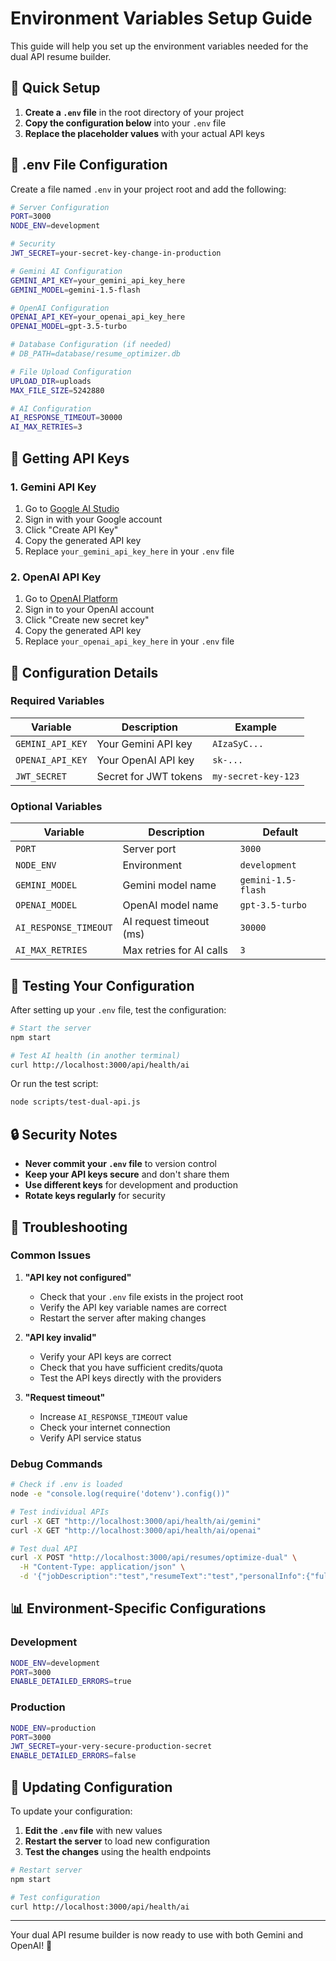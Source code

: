 # Environment Variables Setup Guide

This guide will help you set up the environment variables needed for the dual API resume builder.

## 🚀 Quick Setup

1. **Create a `.env` file** in the root directory of your project
2. **Copy the configuration below** into your `.env` file
3. **Replace the placeholder values** with your actual API keys

## 📝 .env File Configuration

Create a file named `.env` in your project root and add the following:

```bash
# Server Configuration
PORT=3000
NODE_ENV=development

# Security
JWT_SECRET=your-secret-key-change-in-production

# Gemini AI Configuration
GEMINI_API_KEY=your_gemini_api_key_here
GEMINI_MODEL=gemini-1.5-flash

# OpenAI Configuration
OPENAI_API_KEY=your_openai_api_key_here
OPENAI_MODEL=gpt-3.5-turbo

# Database Configuration (if needed)
# DB_PATH=database/resume_optimizer.db

# File Upload Configuration
UPLOAD_DIR=uploads
MAX_FILE_SIZE=5242880

# AI Configuration
AI_RESPONSE_TIMEOUT=30000
AI_MAX_RETRIES=3
```

## 🔑 Getting API Keys

### 1. Gemini API Key

1. Go to [Google AI Studio](https://makersuite.google.com/app/apikey)
2. Sign in with your Google account
3. Click "Create API Key"
4. Copy the generated API key
5. Replace `your_gemini_api_key_here` in your `.env` file

### 2. OpenAI API Key

1. Go to [OpenAI Platform](https://platform.openai.com/api-keys)
2. Sign in to your OpenAI account
3. Click "Create new secret key"
4. Copy the generated API key
5. Replace `your_openai_api_key_here` in your `.env` file

## 🔧 Configuration Details

### Required Variables

| Variable | Description | Example |
|----------|-------------|---------|
| `GEMINI_API_KEY` | Your Gemini API key | `AIzaSyC...` |
| `OPENAI_API_KEY` | Your OpenAI API key | `sk-...` |
| `JWT_SECRET` | Secret for JWT tokens | `my-secret-key-123` |

### Optional Variables

| Variable | Description | Default |
|----------|-------------|---------|
| `PORT` | Server port | `3000` |
| `NODE_ENV` | Environment | `development` |
| `GEMINI_MODEL` | Gemini model name | `gemini-1.5-flash` |
| `OPENAI_MODEL` | OpenAI model name | `gpt-3.5-turbo` |
| `AI_RESPONSE_TIMEOUT` | AI request timeout (ms) | `30000` |
| `AI_MAX_RETRIES` | Max retries for AI calls | `3` |

## 🧪 Testing Your Configuration

After setting up your `.env` file, test the configuration:

```bash
# Start the server
npm start

# Test AI health (in another terminal)
curl http://localhost:3000/api/health/ai
```

Or run the test script:

```bash
node scripts/test-dual-api.js
```

## 🔒 Security Notes

- **Never commit your `.env` file** to version control
- **Keep your API keys secure** and don't share them
- **Use different keys** for development and production
- **Rotate keys regularly** for security

## 🚨 Troubleshooting

### Common Issues

1. **"API key not configured"**
   - Check that your `.env` file exists in the project root
   - Verify the API key variable names are correct
   - Restart the server after making changes

2. **"API key invalid"**
   - Verify your API keys are correct
   - Check that you have sufficient credits/quota
   - Test the API keys directly with the providers

3. **"Request timeout"**
   - Increase `AI_RESPONSE_TIMEOUT` value
   - Check your internet connection
   - Verify API service status

### Debug Commands

```bash
# Check if .env is loaded
node -e "console.log(require('dotenv').config())"

# Test individual APIs
curl -X GET "http://localhost:3000/api/health/ai/gemini"
curl -X GET "http://localhost:3000/api/health/ai/openai"

# Test dual API
curl -X POST "http://localhost:3000/api/resumes/optimize-dual" \
  -H "Content-Type: application/json" \
  -d '{"jobDescription":"test","resumeText":"test","personalInfo":{"fullName":"Test","email":"test@test.com"}}'
```

## 📊 Environment-Specific Configurations

### Development
```bash
NODE_ENV=development
PORT=3000
ENABLE_DETAILED_ERRORS=true
```

### Production
```bash
NODE_ENV=production
PORT=3000
JWT_SECRET=your-very-secure-production-secret
ENABLE_DETAILED_ERRORS=false
```

## 🔄 Updating Configuration

To update your configuration:

1. **Edit the `.env` file** with new values
2. **Restart the server** to load new configuration
3. **Test the changes** using the health endpoints

```bash
# Restart server
npm start

# Test configuration
curl http://localhost:3000/api/health/ai
```

---

Your dual API resume builder is now ready to use with both Gemini and OpenAI! 🎉 